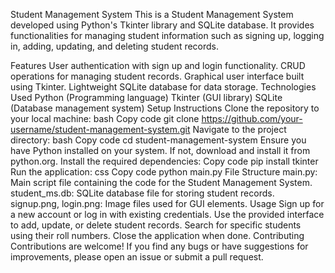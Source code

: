 Student Management System
This is a Student Management System developed using Python's Tkinter library and SQLite database. It provides functionalities for managing student information such as signing up, logging in, adding, updating, and deleting student records.

Features
User authentication with sign up and login functionality.
CRUD operations for managing student records.
Graphical user interface built using Tkinter.
Lightweight SQLite database for data storage.
Technologies Used
Python (Programming language)
Tkinter (GUI library)
SQLite (Database management system)
Setup Instructions
Clone the repository to your local machine:
bash
Copy code
git clone https://github.com/your-username/student-management-system.git
Navigate to the project directory:
bash
Copy code
cd student-management-system
Ensure you have Python installed on your system. If not, download and install it from python.org.
Install the required dependencies:
Copy code
pip install tkinter
Run the application:
css
Copy code
python main.py
File Structure
main.py: Main script file containing the code for the Student Management System.
student_ms.db: SQLite database file for storing student records.
signup.png, login.png: Image files used for GUI elements.
Usage
Sign up for a new account or log in with existing credentials.
Use the provided interface to add, update, or delete student records.
Search for specific students using their roll numbers.
Close the application when done.
Contributing
Contributions are welcome! If you find any bugs or have suggestions for improvements, please open an issue or submit a pull request.
